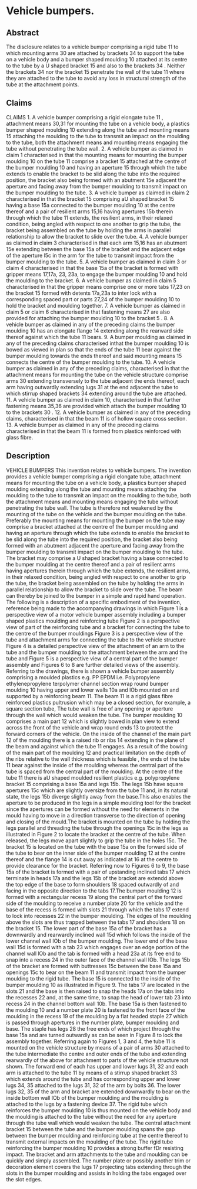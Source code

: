 # Vehicle bumpers.

## Abstract
The disclosure relates to a vehicle bumper comprising a rigid tube 11 to which mounting arms 30 are attached by brackets 34 to support the tube on a vehicle body and a bumper shaped moulding 10 attached at its centre to the tube by a U shaped bracket 15 and also to the brackets 34 . Neither the brackets 34 nor the bracket 15 penetrate the wall of the tube 11 where they are attached to the tube to avoid any loss in structural strength of the tube at the attachment points.

## Claims
CLAIMS 1. A vehicle bumper comprising a rigid elongate tube 11 , attachment means 30,31 for mounting the tube on a vehicle body, a plastics bumper shaped moulding 10 extending along the tube and mounting means 15 attaching the moulding to the tube to transmit an impact on the moulding to the tube, both the attachment means and mounting means engaging the tube without penetrating the tube wall. 2. A vehicle bumper as claimed in claim 1 characterised in that the mounting means for mounting the bumper moulding 10 on the tube 11 comprise a bracket 15 attached at the centre of the bumper moulding 10 and having an aperture 15 through which the tube extends to enable the bracket to be slid along the tube into the required position, the bracket also being formed with an abutment 15e adjacent the aperture and facing away from the bumper moulding to transmit impact on the bumper moulding to the tube. 3. A vehicle bumper as claimed in claim 2 characterised in that the bracket 15 comprising aU shaped bracket 15 having a base 15a connected to the bumper moulding 10 at the centre thereof and a pair of resilient arms 15,16 having apertures 15b therein through which the tube 11 extends, the resilient arms, in their relaxed condition, being angled with respect to one another to grip the tube, the bracket being assembled on the tube by holding the arms in parallel relationship to allow the bracket to slide over the tube. 4. A vehicle bumper as claimed in claim 3 characterised in that each arm 15,16 has an abutment 15e extending between the base 15a of the bracket and the adjacent edge of the aperture l5c in the arm for the tube to transmit impact from the bumper moulding to the tube. 5. A vehicle bumper as claimed in claim 3 or claim 4 characterised in that the base 15a of the bracket is formed with gripper means 17,17a, 23, 23a, to engage the bumper moulding 10 and hold the moulding to the bracket. 6. A vehicle bumper as claimed in claim 5 characterised in that the gripper means comprise one or more tabs 17,23 on the bracket 15 formed with detents 17a,23a to inter lock with a corresponding spaced part or parts 27,24 of the bumper moulding 10 to hold the bracket and moulding together. 7. A vehicle bumper as claimed in claim 5 or claim 6 characterised in that fastening means 27 are also provided for attaching the bumper moulding 10 to the bracket 5 . 8. A vehicle bumper as claimed in any of the preceding claims the bumper moulding 10 has an elongate flange 14 extending along the rearward side thereof against which the tube 11 bears. 9. A bumper moulding as claimed in any of the preceding claims characterised inthat the bumper moulding 10 is bowed as viewed in plan so that the ends of the tube 11 bear against the bumper moulding towards the ends thereof and said mounting means 15 connects the centre of the bumper moulding to the tube. 10. A vehicle bumper as claimed in any of the preceding claims, characterised in that the attachment means for mounting the tube on the vehicle structure comprise arms 30 extending transversely to the tube adjacent the ends thereof, each arm having outwardly extending lugs 31 at the end adjacent the tube to which stirrup shaped brackets 34 extending around the tube are attached. 11. A vehicle bumper as claimed in claim 10, characterised in that further fastening means 35,36 are provided which attach the bumper moulding 10 to the brackets 30 . 12. A vehicle bumper as claimed in any of the preceding claims, characterised in that the beam 11 is of hollow square cross section. 13. A vehicle bumper as claimed in any of the preceding claims characterised in that the beam 11 is formed from plastics reinforced with glass fibre.

## Description
VEHICLE BUMPERS This invention relates to vehicle bumpers. The invention provides a vehicle bumper comprising a rigid elongate tube, attachment means for mounting the tube on a vehicle body, a plastics bumper shaped moulding extending along the tube and mounting means attaching the moulding to the tube to transmit an impact on the moulding to the tube, both the attachment means and mounting means engaging the tube without penetrating the tube wall. The tube is therefore not weakened by the mounting of the tube on the vehicle and the bumper moulding on the tube. Preferably the mounting means for mounting the bumper on the tube may comprise a bracket attached at the centre of the bumper moulding and having an aperture through which the tube extends to enable the bracket to be slid along the tube into the required position, the bracket also being formed with an abutment adjacent the aperture and facing away from the bumper moulding to transmit impact on the bumper moulding to the tube. The bracket may comprise a U shaped bracket having a base connected to the bumper moulding at the centre thereof and a pair of resilient arms having apertures therein through which the tube extends, the resilient arms, in their relaxed condition, being angled with respect to one another to grip the tube, the bracket being assembled on the tube by holding the arms in parallel relationship to allow the bracket to slide over the tube. The beam can thereby be joined to the bumper in a simple and rapid hand operation. The following is a description of a specific embodiment of the invention, reference being made to the accompanying drawings in which Figure 1 is a perspective view of a motor vehicle bumper assembly including a bumper shaped plastics moulding and reinforcing tube Figure 2 is a perspective view of part of the reinforcing tube and a bracket for connecting the tube to the centre of the bumper mouldings Figure 3 is a perspective view of the tube and attachment arms for connecting the tube to the vehicle structure Figure 4 is a detailed perspective view of the attachment of an arm to the tube and the bumper moulding to the attachment between the arm and the tube and Figure 5 is a perspective view of a central part of the bumper assembly and Figures 6 to 8 are further detailed views of the assembly. Referring to the drawings, there is shown a vehicle bumper assembly comprising a moulded plastics e.g. PP EPDM i.e. Polypropylene ethylenepropylene terpolymer channel section wrap round bumper moulding 10 having upper and lower walls 10a and lOb mounted on and supported by a reinforcing beam 11. The beam 11 is a rigid glass fibre reinforced plastics pultrusion which may be a closed section, for example, a square section tube, The tube wall is free of any opening or aperture through the wall which would weaken the tube. The bumper moulding 10 comprises a main part 12 which is slightly bowed in plan view to extend across the front of the vehicle and wrap round ends 13 to protect the forward corners of the vehicle. On the inside of the channel of the main part 12 of the moulding there is a raised rib or ribs 14 extending in the plane of the beam and against which the tube 11 engages. As a result of the bowing of the main part of the moulding 12 and practical limitation on the depth of the ribs relative to the wall thickness which is feasible , the ends of the tube 11 bear against the inside of the moulding whereas the central part of the tube is spaced from the central part of the moulding. At the centre of the tube 11 there is aU shaped moulded resilient plastics e.g. polypropylene bracket 15 comprising a base 15a and legs 15b. The legs 15b have square apertures 15c which are slightly oversize from the tube 11 and, in its natural state, the legs 15b diverge slightly away from the base.This also enables the aperture to be produced in the legs in a simple moulding tool for the bracket since the apertures can be formed without the need for elements in the mould having to move in a direction transverse to the direction of opening and closing of the mould.The bracket is mounted on the tube by holding the legs parallel and threading the tube through the openings 15c in the legs as illustrated in Figure 2 to locate the bracket at the centre of the tube. When released, the legs move apart slightly to grip the tube in the holes 15c. The bracket 15 is located on the tube with the base 15a on the forward side of the tube to bear on the inner side of the bumper moulding 12 at the centre thereof and the flange 14 is cut away as indicated at 16 at the centre to provide clearance for the bracket. Referring now to Figures 6 to 9, the base 15a of the bracket is formed with a pair of upstanding inclined tabs 17 which terminate in heads 17a and the legs 15b of the bracket are extendd above the top edge of the base to form shoulders 18 spaced outwardly of and facing in the opposite direction to the tabs 17.The bumper moulding 12 is formed with a rectangular recess 19 along the central part of the forward side of the moulding to receive a number plate 20 for the vehicle and the base of the recess is formed with slots 21 through which the tabs 17 extend to lock into recesses 22 in the bumper moulding. The edges of the moulding above the slots are thus trapped between the tabs 17 and shoulders 18 on the bracket 15. The lower part of the base 15a of the bracket has a downwardly and rearwardly inclined wall 15d which follows the inside of the lower channel wall lOb of the bumper moulding. The lower end of the base wall 15d is formed with a tab 23 which engages over an edge portion of the channel wall lOb and the tab is formed with a head 23a at its free end to snap into a recess 24 in the outer face of the channel wall lOb. The legs 15b of the bracket are formed with buttresses 15c between the base 15a and openings 15c to bear on the beam 11 and transmit impact from the bumper moulding to the rigid tube. The base 15 is connected to the inside of the bumper moulding 10 as illustrated in Figure 9. The tabs 17 are located in the slots 21 and the base is then raised to snap the heads 17a on the tabs into the recesses 22 and, at the same time, to snap the head of lower tab 23 into recess 24 in the channel bottom wall 10b. The base 15a is then fastened to the moulding 10 and a number plate 20 is fastened to the front face of the moulding in the recess 19 of the moulding by a flat headed staple 27 which is passed through apertures in the number plate, bumper moulding and base. The staple has legs 28 the free ends of which project through the base 15a and are turned outwardly as can be seen in Figure 8 to lock the assembly together. Referring again to Figures 1, 3 and 4, the tube 11 is mounted on the vehicle structure by means of a pair of arms 30 attached to the tube intermediate the centre and outer ends of the tube and extending rearwardly of the above for attachment to parts of the vehicle structure not shown. The forward end of each has upper and lower lugs 31, 32 and each arm is attached to the tube 11 by means of a stirrup shaped bracket 33 which extends around the tube and has corresponding upper and lower lugs 34, 35 attached to the lugs 31, 32 of the arm by bolts 36. The lower lugs 32, 35 of the arm and bracket are extended downwardly to bear on the inside bottom wall lOb of the bumper moulding and the moulding is attached to the lugs by a fastening device 37. The rigid tube which reinforces the bumper moulding 10 is thus mounted on the vehicle body and the moulding is attached to the tube without the need for any aperture through the tube wall which would weaken the tube. The central attachment bracket 15 between the tube and the bumper moulding spans the gap between the bumper moulding and reinforcing tube at the centre thereof to transmit external impacts on the moulding of the tube. The rigid tube reinforcing the bumper moulding 10 provides a strong buffer fDr resisting impact. The bracket and arm attachments to the tube and moulding can be quickly and simply assembled. The number plate or possibly another trim or decoration element covers the lugs 17 projecting tabs extending through the slots in the bumper moulding and assists in holding the tabs engaged over the slot edges.